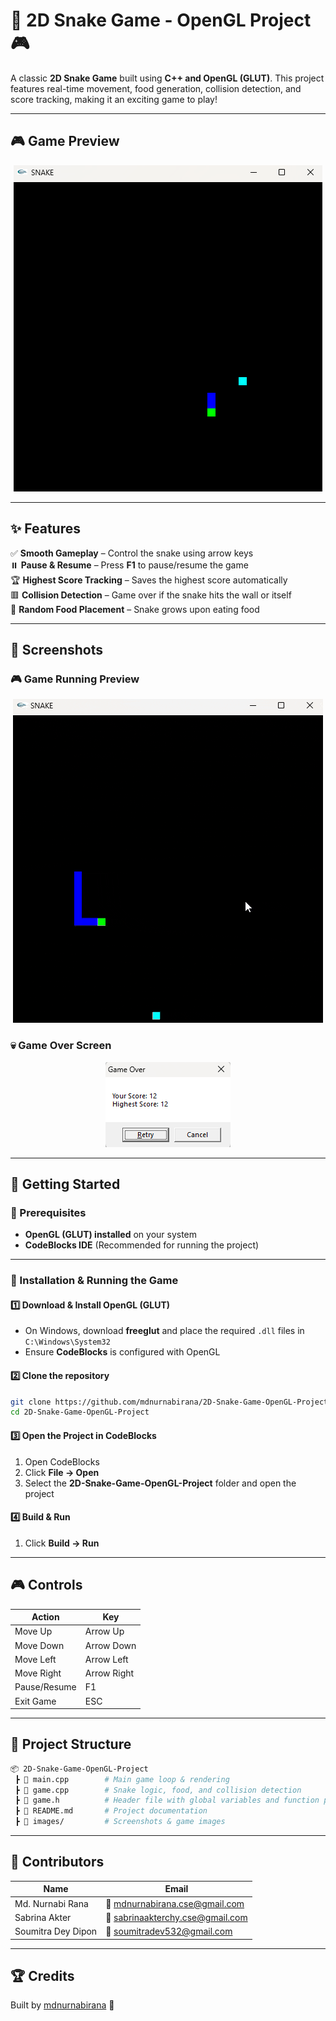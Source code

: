 # 🐍 2D Snake Game - OpenGL Project 🎮  

A classic **2D Snake Game** built using **C++ and OpenGL (GLUT)**. This project features real-time movement, food generation, collision detection, and score tracking, making it an exciting game to play!  

---

## 🎮 Game Preview  
<p align="center">
  <img src="images/game_preview.png" alt="Game Preview">
</p> 

---

## ✨ Features  
✅ **Smooth Gameplay** – Control the snake using arrow keys  
⏸️ **Pause & Resume** – Press **F1** to pause/resume the game  
🏆 **Highest Score Tracking** – Saves the highest score automatically  
🟥 **Collision Detection** – Game over if the snake hits the wall or itself  
🍏 **Random Food Placement** – Snake grows upon eating food  

---

## 📸 Screenshots  

### 🎮 Game Running Preview  
<p align="center">
  <img src="images/game_play.gif" alt="Gameplay">
</p>  

### 💀 Game Over Screen  
<p align="center">
  <img src="images/game_over.png" alt="Game Over">
</p>  

---

## 🚀 Getting Started  

### 📌 Prerequisites  
- **OpenGL (GLUT) installed** on your system  
- **CodeBlocks IDE** (Recommended for running the project)  

---

### 🔧 Installation & Running the Game  

#### 1️⃣ **Download & Install OpenGL (GLUT)**  
- On Windows, download **freeglut** and place the required `.dll` files in `C:\Windows\System32`  
- Ensure **CodeBlocks** is configured with OpenGL  

#### 2️⃣ **Clone the repository**  
```sh
git clone https://github.com/mdnurnabirana/2D-Snake-Game-OpenGL-Project.git
cd 2D-Snake-Game-OpenGL-Project
```

#### 3️⃣ **Open the Project in CodeBlocks**  
1. Open CodeBlocks  
2. Click **File → Open**  
3. Select the **2D-Snake-Game-OpenGL-Project** folder and open the project  

#### 4️⃣ **Build & Run**  
1. Click **Build → Run**  

---

## 🎮 Controls  

| Action          | Key         |
|----------------|------------|
| Move Up        | Arrow Up    |
| Move Down      | Arrow Down  |
| Move Left      | Arrow Left  |
| Move Right     | Arrow Right |
| Pause/Resume   | F1          |
| Exit Game      | ESC         |

---

## 📂 Project Structure  
```bash
📦 2D-Snake-Game-OpenGL-Project  
 ┣ 📜 main.cpp        # Main game loop & rendering  
 ┣ 📜 game.cpp        # Snake logic, food, and collision detection  
 ┣ 📜 game.h          # Header file with global variables and function prototypes  
 ┣ 📜 README.md       # Project documentation  
 ┣ 📂 images/         # Screenshots & game images  
```

---

## 🤝 Contributors  

| Name                | Email                           |
|---------------------|--------------------------------|
| Md. Nurnabi Rana   | 📧 mdnurnabirana.cse@gmail.com |
| Sabrina Akter      | 📧 sabrinaakterchy.cse@gmail.com |
| Soumitra Dey Dipon | 📧 soumitradev532@gmail.com       |

---

## 🏆 Credits  
Built by [mdnurnabirana](https://github.com/mdnurnabirana) 🚀
